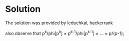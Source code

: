 # Solution

The solution was provided by leduchkai, hackerrank

also observe that p<sup>k</sup>/phi[p<sup>k</sup>] = p<sup>k-1</sup>/phi[p<sup>k-1</sup>] = ... = p/(p-1);
